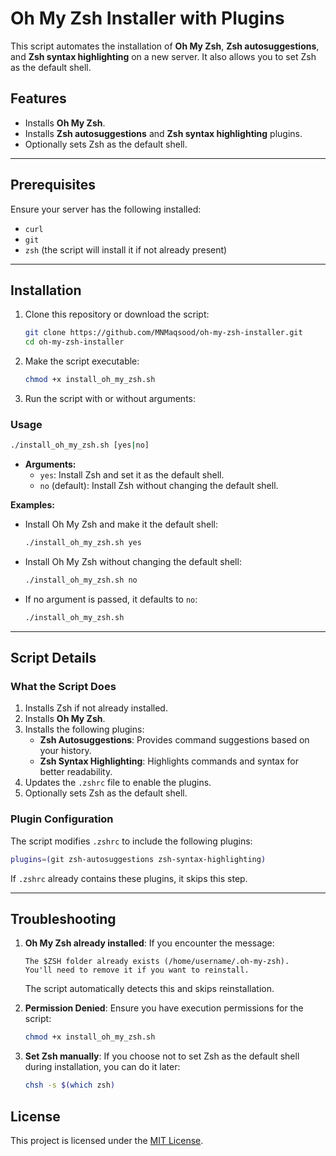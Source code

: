 # **Oh My Zsh Installer with Plugins**

This script automates the installation of **Oh My Zsh**, **Zsh autosuggestions**, and **Zsh syntax highlighting** on a new server. It also allows you to set Zsh as the default shell.

## **Features**
- Installs **Oh My Zsh**.
- Installs **Zsh autosuggestions** and **Zsh syntax highlighting** plugins.
- Optionally sets Zsh as the default shell.
---

## **Prerequisites**
Ensure your server has the following installed:
- `curl`
- `git`
- `zsh` (the script will install it if not already present)

---

## **Installation**
1. Clone this repository or download the script:
   ```bash
   git clone https://github.com/MNMaqsood/oh-my-zsh-installer.git
   cd oh-my-zsh-installer
   ```

2. Make the script executable:
   ```bash
   chmod +x install_oh_my_zsh.sh
   ```

3. Run the script with or without arguments:

### **Usage**
```bash
./install_oh_my_zsh.sh [yes|no]
```

- **Arguments:**
  - `yes`: Install Zsh and set it as the default shell.
  - `no` (default): Install Zsh without changing the default shell.

**Examples:**

- Install Oh My Zsh and make it the default shell:
  ```bash
  ./install_oh_my_zsh.sh yes
  ```

- Install Oh My Zsh without changing the default shell:
  ```bash
  ./install_oh_my_zsh.sh no
  ```

- If no argument is passed, it defaults to `no`:
  ```bash
  ./install_oh_my_zsh.sh
  ```

---

## **Script Details**

### **What the Script Does**
1. Installs Zsh if not already installed.
2. Installs **Oh My Zsh**.
3. Installs the following plugins:
   - **Zsh Autosuggestions**: Provides command suggestions based on your history.
   - **Zsh Syntax Highlighting**: Highlights commands and syntax for better readability.
4. Updates the `.zshrc` file to enable the plugins.
5. Optionally sets Zsh as the default shell.

### **Plugin Configuration**
The script modifies `.zshrc` to include the following plugins:
```bash
plugins=(git zsh-autosuggestions zsh-syntax-highlighting)
```

If `.zshrc` already contains these plugins, it skips this step.

---

## **Troubleshooting**

1. **Oh My Zsh already installed**:
   If you encounter the message:
   ```
   The $ZSH folder already exists (/home/username/.oh-my-zsh).
   You'll need to remove it if you want to reinstall.
   ```
   The script automatically detects this and skips reinstallation.

2. **Permission Denied**:
   Ensure you have execution permissions for the script:
   ```bash
   chmod +x install_oh_my_zsh.sh
   ```

3. **Set Zsh manually**:
   If you choose not to set Zsh as the default shell during installation, you can do it later:
   ```bash
   chsh -s $(which zsh)
   ```

## **License**
This project is licensed under the [MIT License](LICENSE).
